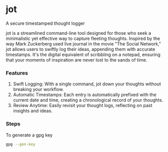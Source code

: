 # jot
A secure timestamped thought logger 

jot is a streamlined command-line tool designed for those who seek a minimalistic yet effective way to capture fleeting thoughts. Inspired by the way Mark Zuckerberg used live journal in the movie "The Social Network," jot allows users to swiftly log their ideas, appending them with accurate timestamps. It's the digital equivalent of scribbling on a notepad, ensuring that your moments of inspiration are never lost to the sands of time.

### Features
1. Swift Logging: With a single command, jot down your thoughts without breaking your workflow.
2. Automatic Timestamps: Each entry is automatically prefixed with the current date and time, creating a chronological record of your thoughts.
3. Review Anytime: Easily revisit your thought logs, reflecting on past insights and ideas.


### Steps 

To generate a gpg key 
```bash
gpg --gen-key
```